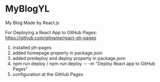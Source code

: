 # MyBlogYL
My Blog Made by React.js

For Deploying a React App to GitHub Pages:
https://github.com/gitname/react-gh-pages
1. installed ph-pages
2. added homepage property in package.json
3. added predeploy and deploy property in package.json
4. npm run deploy / npm run deploy -- -m "Deploy React app to GitHub Pages"
5. configuration at the GitHub Pages